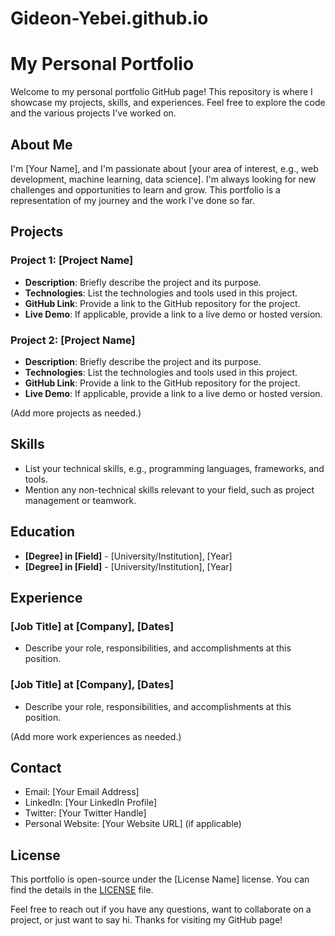 # Gideon-Yebei.github.io
# My Personal Portfolio

Welcome to my personal portfolio GitHub page! This repository is where I showcase my projects, skills, and experiences. Feel free to explore the code and the various projects I've worked on.

## About Me

I'm [Your Name], and I'm passionate about [your area of interest, e.g., web development, machine learning, data science]. I'm always looking for new challenges and opportunities to learn and grow. This portfolio is a representation of my journey and the work I've done so far.

## Projects

### Project 1: [Project Name]

- **Description**: Briefly describe the project and its purpose.
- **Technologies**: List the technologies and tools used in this project.
- **GitHub Link**: Provide a link to the GitHub repository for the project.
- **Live Demo**: If applicable, provide a link to a live demo or hosted version.

### Project 2: [Project Name]

- **Description**: Briefly describe the project and its purpose.
- **Technologies**: List the technologies and tools used in this project.
- **GitHub Link**: Provide a link to the GitHub repository for the project.
- **Live Demo**: If applicable, provide a link to a live demo or hosted version.

(Add more projects as needed.)

## Skills

- List your technical skills, e.g., programming languages, frameworks, and tools.
- Mention any non-technical skills relevant to your field, such as project management or teamwork.

## Education

- **[Degree] in [Field]** - [University/Institution], [Year]
- **[Degree] in [Field]** - [University/Institution], [Year]

## Experience

### [Job Title] at [Company], [Dates]

- Describe your role, responsibilities, and accomplishments at this position.

### [Job Title] at [Company], [Dates]

- Describe your role, responsibilities, and accomplishments at this position.

(Add more work experiences as needed.)

## Contact

- Email: [Your Email Address]
- LinkedIn: [Your LinkedIn Profile]
- Twitter: [Your Twitter Handle]
- Personal Website: [Your Website URL] (if applicable)

## License

This portfolio is open-source under the [License Name] license. You can find the details in the [LICENSE](LICENSE) file.

Feel free to reach out if you have any questions, want to collaborate on a project, or just want to say hi. Thanks for visiting my GitHub page!

